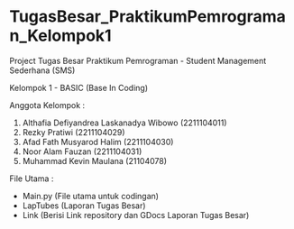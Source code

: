 # TugasBesar_PraktikumPemrograman_Kelompok1
Project Tugas Besar Praktikum Pemrograman - Student Management Sederhana (SMS)

Kelompok 1 - BASIC (Base In Coding)

Anggota Kelompok :
1. Althafia Defiyandrea Laskanadya Wibowo (2211104011)
2. Rezky Pratiwi (2211104029)
3. Afad Fath Musyarod Halim (2211104030)
4. Noor Alam Fauzan (2211104031)
5. Muhammad Kevin Maulana (21104078)

File Utama :
- Main.py (File utama untuk codingan)
- LapTubes (Laporan Tugas Besar)
- Link (Berisi Link repository dan GDocs Laporan Tugas Besar)
